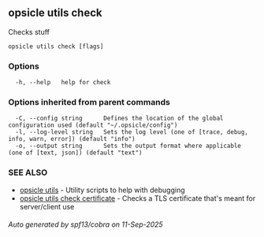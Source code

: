 ## opsicle utils check

Checks stuff

```
opsicle utils check [flags]
```

### Options

```
  -h, --help   help for check
```

### Options inherited from parent commands

```
  -C, --config string      Defines the location of the global configuration used (default "~/.opsicle/config")
  -l, --log-level string   Sets the log level (one of [trace, debug, info, warn, error]) (default "info")
  -o, --output string      Sets the output format where applicable (one of [text, json]) (default "text")
```

### SEE ALSO

* [opsicle utils](cli/opsicle_utils.md)	 - Utility scripts to help with debugging
* [opsicle utils check certificate](cli/opsicle_utils_check_certificate.md)	 - Checks a TLS certificate that's meant for server/client use

###### Auto generated by spf13/cobra on 11-Sep-2025
